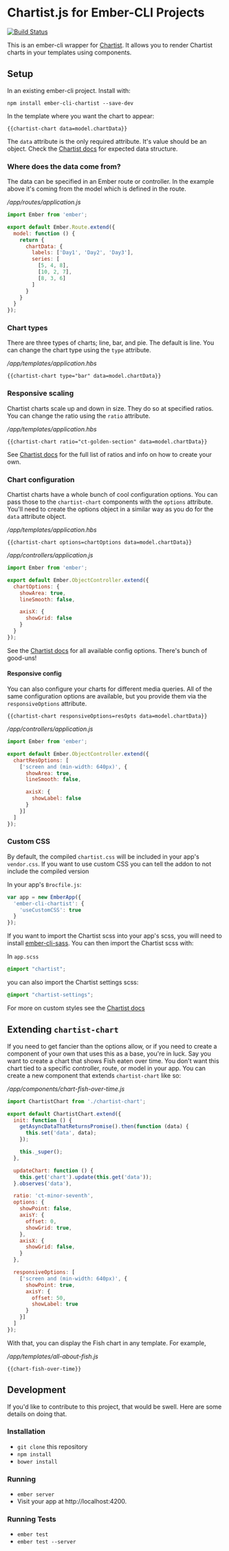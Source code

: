 # Chartist.js for Ember-CLI Projects

[![Build Status](https://travis-ci.org/tylergaw/ember-cli-chartist.svg?branch=v0.2.2)](https://travis-ci.org/tylergaw/ember-cli-chartist)

This is an ember-cli wrapper for [Chartist](https://github.com/gionkunz/chartist-js).
It allows you to render Chartist charts in your templates using components.

## Setup

In an existing ember-cli project. Install with:

```
npm install ember-cli-chartist --save-dev
```

In the template where you want the chart to appear:

```
{{chartist-chart data=model.chartData}}
```

The `data` attribute is the only required attribute. It's value should be an object. Check the [Chartist docs](http://gionkunz.github.io/chartist-js/getting-started.html#as-simple-as-it-can-get) for expected data structure.

### Where does the data come from?

The data can be specified in an Ember route or controller. In the example above it's coming from the model which is defined in the route.

*/app/routes/application.js*
```javascript
import Ember from 'ember';

export default Ember.Route.extend({
  model: function () {
    return {
      chartData: {
        labels: ['Day1', 'Day2', 'Day3'],
        series: [
          [5, 4, 8],
          [10, 2, 7],
          [8, 3, 6]
        ]
      }
    }
  }
});
```

### Chart types

There are three types of charts; line, bar, and pie. The default is line. You can change the chart type using the `type` attribute.

*/app/templates/application.hbs*
```
{{chartist-chart type="bar" data=model.chartData}}
```

### Responsive scaling

Chartist charts scale up and down in size. They do so at specified ratios. You can change the ratio using the `ratio` attribute.

*/app/templates/application.hbs*
```
{{chartist-chart ratio="ct-golden-section" data=model.chartData}}
```

See [Chartist docs](http://gionkunz.github.io/chartist-js/getting-started.html#creating-a-chart-using-aspect-ratios) for the full list of ratios and info on how to create your own.

### Chart configuration

Chartist charts have a whole bunch of cool configuration options. You can pass those to the `chartist-chart` components with the `options` attribute. You'll need to create the options object in a similar way as you do for the `data` attribute object.

*/app/templates/application.hbs*
```
{{chartist-chart options=chartOptions data=model.chartData}}
```

*/app/controllers/application.js*
```javascript
import Ember from 'ember';

export default Ember.ObjectController.extend({
  chartOptions: {
    showArea: true,
    lineSmooth: false,

    axisX: {
      showGrid: false
    }
  }
});
```

See the [Chartist docs](http://gionkunz.github.io/chartist-js/api-documentation.html) for all available config options. There's bunch of good-uns!

#### Responsive config

You can also configure your charts for different media queries. All of the same
configuration options are available, but you provide them via the `responsiveOptions`
attribute.

```
{{chartist-chart responsiveOptions=resOpts data=model.chartData}}
```

*/app/controllers/application.js*
```javascript
import Ember from 'ember';

export default Ember.ObjectController.extend({
  chartResOptions: [
    ['screen and (min-width: 640px)', {
      showArea: true,
      lineSmooth: false,

      axisX: {
        showLabel: false
      }
    }]
  ]
});
```

### Custom CSS

By default, the compiled `chartist.css` will be included in your app's `vendor.css`. If you want to use custom CSS you can tell the addon to not include the compiled version

In your app's `Brocfile.js`:

```javascript
var app = new EmberApp({
  'ember-cli-chartist': {
    'useCustomCSS': true
  }
});
```

If you want to import the Chartist scss into your app's scss, you will need to install
[ember-cli-sass](https://www.npmjs.com/package/ember-cli-sass). You can then import the Chartist scss with:

In `app.scss`
```scss
@import "chartist";
```

you can also import the Chartist settings scss:

```scss
@import "chartist-settings";
```

For more on custom styles see the [Chartist docs](http://gionkunz.github.io/chartist-js/getting-started.html#the-sass-way)

## Extending `chartist-chart`

If you need to get fancier than the options allow, or if you need to create a
component of your own that uses this as a base, you're in luck. Say you want
to create a chart that shows Fish eaten over time. You don't want this chart
tied to a specific controller, route, or model in your app. You can create a
new component that extends `chartist-chart` like so:

*/app/components/chart-fish-over-time.js*
```javascript
import ChartistChart from './chartist-chart';

export default ChartistChart.extend({
  init: function () {
    getAsyncDataThatReturnsPromise().then(function (data) {
      this.set('data', data);
    });

    this._super();
  },

  updateChart: function () {
    this.get('chart').update(this.get('data'));
  }.observes('data'),

  ratio: 'ct-minor-seventh',
  options: {
    showPoint: false,
    axisY: {
      offset: 0,
      showGrid: true,
    },
    axisX: {
      showGrid: false,
    }
  },

  responsiveOptions: [
    ['screen and (min-width: 640px)', {
      showPoint: true,
      axisY: {
        offset: 50,
        showLabel: true
      }
    }]
  ]
});
```

With that, you can display the Fish chart in any template. For example,

*/app/templates/all-about-fish.js*
```
{{chart-fish-over-time}}
```


## Development

If you'd like to contribute to this project, that would be swell. Here are some details on doing that.

### Installation

* `git clone` this repository
* `npm install`
* `bower install`

### Running

* `ember server`
* Visit your app at http://localhost:4200.

### Running Tests

* `ember test`
* `ember test --server`

